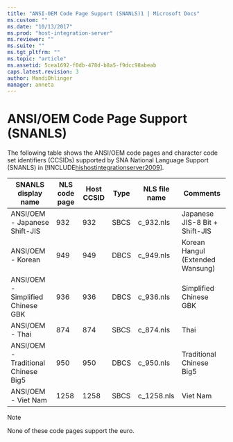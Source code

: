```yaml
---
title: "ANSI-OEM Code Page Support (SNANLS)1 | Microsoft Docs"
ms.custom: ""
ms.date: "10/13/2017"
ms.prod: "host-integration-server"
ms.reviewer: ""
ms.suite: ""
ms.tgt_pltfrm: ""
ms.topic: "article"
ms.assetid: 5cea1692-f0db-478d-b8a5-f9dcc98abeab
caps.latest.revision: 3
author: MandiOhlinger
manager: anneta
---
```

# ANSI/OEM Code Page Support (SNANLS)
The following table shows the ANSI/OEM code pages and character code set identifiers (CCSIDs) supported by SNA National Language Support (SNANLS) in [!INCLUDE[hishostintegrationserver2009](../core/includes/hishostintegrationserver2009-md.md)].  
  
|SNANLS display name|NLS code page|Host CCSID|Type|NLS file name|Comments|  
|-------------------------|-------------------|----------------|----------|-------------------|--------------|  
|ANSI/OEM - Japanese Shift-JIS|932|932|SBCS|c_932.nls|Japanese JIS-8 Bit + Shift-JIS|  
|ANSI/OEM - Korean|949|949|DBCS|c_949.nls|Korean Hangul (Extended Wansung)|  
|ANSI/OEM - Simplified Chinese GBK|936|936|DBCS|c_936.nls|Simplified Chinese GBK|  
|ANSI/OEM - Thai|874|874|SBCS|c_874.nls|Thai|  
|ANSI/OEM - Traditional Chinese Big5|950|950|DBCS|c_950.nls|Traditional Chinese Big5|  
|ANSI/OEM - Viet Nam|1258|1258|SBCS|c_1258.nls|Viet Nam|  
  
> [!NOTE]
>  None of these code pages support the euro.